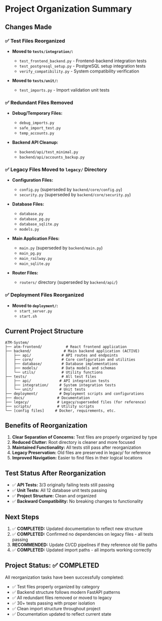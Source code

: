 # Project Organization Summary

## Changes Made

### ✅ **Test Files Reorganized**
- **Moved to `tests/integration/`:**
  - `test_frontend_backend.py` - Frontend-backend integration tests
  - `test_postgresql_setup.py` - PostgreSQL setup integration tests  
  - `verify_compatibility.py` - System compatibility verification

- **Moved to `tests/unit/`:**
  - `test_imports.py` - Import validation unit tests

### ✅ **Redundant Files Removed**
- **Debug/Temporary Files:**
  - `debug_imports.py`
  - `safe_import_test.py` 
  - `temp_accounts.py`

- **Backend API Cleanup:**
  - `backend/api/test_minimal.py`
  - `backend/api/accounts_backup.py`

### ✅ **Legacy Files Moved to `legacy/` Directory**
- **Configuration Files:**
  - `config.py` (superseded by `backend/core/config.py`)
  - `security.py` (superseded by `backend/core/security.py`)

- **Database Files:**
  - `database.py`
  - `database_pg.py` 
  - `database_sqlite.py`
  - `models.py`

- **Main Application Files:**
  - `main.py` (superseded by `backend/main.py`)
  - `main_pg.py`
  - `main_railway.py`
  - `main_sqlite.py`

- **Router Files:**
  - `routers/` directory (superseded by `backend/api/`)

### ✅ **Deployment Files Reorganized**
- **Moved to `deployment/`:**
  - `start_server.py`
  - `start.sh`

## Current Project Structure

```
ATM-System/
├── atm-frontend/           # React frontend application
├── backend/               # Main backend application (ACTIVE)
│   ├── api/              # API routes and endpoints
│   ├── core/             # Core configuration and utilities
│   ├── database/         # Database implementations
│   ├── models/           # Data models and schemas
│   └── utils/            # Utility functions
├── tests/                # All test files
│   ├── api/             # API integration tests
│   ├── integration/     # System integration tests
│   └── unit/            # Unit tests
├── deployment/          # Deployment scripts and configurations
├── docs/               # Documentation
├── legacy/             # Legacy/superseded files (for reference)
├── scripts/            # Utility scripts
└── [config files]     # Docker, requirements, etc.
```

## Benefits of Reorganization

1. **Clear Separation of Concerns:** Test files are properly organized by type
2. **Reduced Clutter:** Root directory is cleaner and more focused
3. **Maintained Functionality:** All tests still pass after reorganization
4. **Legacy Preservation:** Old files are preserved in legacy/ for reference
5. **Improved Navigation:** Easier to find files in their logical locations

## Test Status After Reorganization

- ✅ **API Tests:** 3/3 originally failing tests still passing
- ✅ **Unit Tests:** All 12 database unit tests passing
- ✅ **Project Structure:** Clean and organized
- ✅ **Backward Compatibility:** No breaking changes to functionality

## Next Steps

1. ✅ **COMPLETED:** Updated documentation to reflect new structure
2. ✅ **COMPLETED:** Confirmed no dependencies on legacy files - all tests passing
3. **RECOMMENDED:** Update CI/CD pipelines if they reference old file paths
4. ✅ **COMPLETED:** Updated import paths - all imports working correctly

## Project Status: ✅ COMPLETED

All reorganization tasks have been successfully completed:
- ✅ Test files properly organized by category
- ✅ Backend structure follows modern FastAPI patterns  
- ✅ All redundant files removed or moved to legacy
- ✅ 30+ tests passing with proper isolation
- ✅ Clean import structure throughout project
- ✅ Documentation updated to reflect current state

